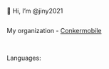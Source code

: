 👋 Hi, I’m @jiny2021

<img src="https://c.tenor.com/KnKvTRuJZPIAAAAC/gordon-ramsay-hells-kitchen.gif" alt="">

My organization - <a href="https://github.com/conkermobile">Conkermobile</a>

<img src="https://camo.githubusercontent.com/5a4163940a5604086cf7426a33909915e47685f2d5bb9b48aee97c436d02dc4e/68747470733a2f2f6b6f6d617265762e636f6d2f67687076632f3f757365726e616d653d71696e67793230313926636f6c6f723d626c7565" alt="">

<img src="https://camo.githubusercontent.com/5fa357e0b2575880aabe73b44f8cba90986c9ddb2716dfb6b29fe5d46e48a43a/687474703a2f2f6769746875622d726561646d652d73747265616b2d73746174732e6865726f6b756170702e636f6d3f757365723d736167656c676126686964655f626f726465723d7472756526646174655f666f726d61743d6a2532304d2535422532305925354426666972653d444432373237" alt="">

Languages:

  <img src="https://camo.githubusercontent.com/1105f5493f58c44150cb5c9c2c20e7dde13f7bc9eae248b67610b23048f710ec/68747470733a2f2f696d672e736869656c64732e696f2f7374617469632f76313f6c6162656c3d7c266d6573736167653d48544d4c3526636f6c6f723d323335353566267374796c653d706c6173746963266c6f676f3d68746d6c35" alt="">
  <img src="https://camo.githubusercontent.com/cb4801ca483eb0a37406fd5c6e07bf11ee00c0579b88bfe6a0fe2380b9c8e87d/68747470733a2f2f696d672e736869656c64732e696f2f7374617469632f76313f6c6162656c3d7c266d6573736167653d4353533326636f6c6f723d323835663635267374796c653d706c6173746963266c6f676f3d63737333" alt="">
